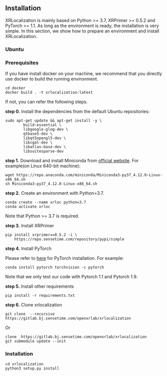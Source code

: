 ## Installation
XRLocalization is mainly based on Python >= 3.7, XRPrimer >= 0.5.2 and PyTorch >= 1.1.
As long as the environment is ready, the installation is very simple. In this section,
we show how to prepare an environment and install XRLocalization.

### Ubuntu
### Prerequisites
If you have install docker on your machine, we recommend that you directly
use docker to build the running environment.
```commandline
cd docker
docker build . -t xrlocalization:latest
```
If not, you can refer the following steps.

**step 0.**
Install the dependencies from the default Ubuntu repositories:
```commandline
sudo apt-get update && apt-get install -y \
        build-essential \
        libgoogle-glog-dev \
        qtbase5-dev \
        libqt5opengl5-dev \
        libcgal-dev \
        libatlas-base-dev \
        libsuitesparse-dev
```

**step 1.**
Download and install Miniconda from [official website](https://docs.conda.io/en/latest/miniconda.html).
For example(on Linux 640-bit machine):
```commandline
wget https://repo.anaconda.com/miniconda/Miniconda3-py37_4.12.0-Linux-x86_64.sh
sh Miniconda3-py37_4.12.0-Linux-x86_64.sh
```

**step 2.**
Create an environment with Python=3.7.
```commandline
conda create --name xrloc python=3.7
conda activate xrloc
```
Note that Python >= 3.7 is required.

**step 3.**
Install XRPrimer
```commandline
pip install xrprimer==0.5.2 -i \
    https://repo.sensetime.com/repository/pypi/simple
```

**step 4.**
Install PyTorch

Please refer to [here](https://pytorch.org/) for PyTorch installation. For example:
```commandline
conda install pytorch torchvision -c pytorch
```
Note that we only test our code with Pytorch 1.1 and Pytorch 1.9.


**step 5.**
Install other requirements
```commandline
pip install -r requirements.txt
```

**step 6.**
Clone xrlocalization
```commandline
git clone  --recursive  https://gitlab.bj.sensetime.com/openxrlab/xrlocalization
```
Or
```commandline
clone  https://gitlab.bj.sensetime.com/openxrlab/xrlocalization
git submodule update --init
```

### Installation
```commandline
cd xrlocalization
python3 setup.py install
```

